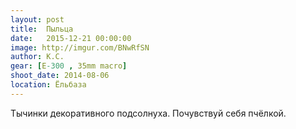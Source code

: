 ```yaml
---
layout: post
title:  Пыльца
date:   2015-12-21 00:00:00
image: http://imgur.com/BNwRfSN
author: К.С.
gear: [E-300 , 35mm macro]
shoot_date: 2014-08-06
location: Ёльбаза
---
```


Тычинки декоративного подсолнуха. Почувствуй себя пчёлкой.
